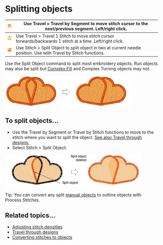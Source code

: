 # Splitting objects

| ![TravelBySegment.png](assets/TravelBySegment.png) | Use Travel > Travel by Segment to move stitch cursor to the next/previous segment. Left/right click.              |
| -------------------------------------------------- | ----------------------------------------------------------------------------------------------------------------- |
| ![Travel1Stitch.png](assets/Travel1Stitch.png)     | Use Travel > Travel 1 Stitch to move stitch cursor forwards/backwards 1 stitch at a time. Left/right click.       |
| ![SplitObject.png](assets/SplitObject.png)         | Use Stitch > Split Object to split object in two at current needle position. Use with Travel by Stitch functions. |

Use the Split Object command to split most embroidery objects. Run objects may also be split but [Complex Fill](../../glossary/glossary) and Complex Turning objects may not.

![functions00035.png](assets/functions00035.png)

## To split objects...

- Use the Travel by Segment or Travel by Stitch functions to move to the stitch where you want to split the object. [See also Travel through designs.](../../Basics/view/Travel_through_designs)
- Select Stitch > Split Object.

![functions00038.png](assets/functions00038.png)

Tip: You can convert any split [manual objects](../../glossary/glossary) to outline objects with Process Stitches.

## Related topics...

- [Adjusting stitch densities](../../Quality/quality/Adjusting_stitch_densities)
- [Travel through designs](../../Basics/view/Travel_through_designs)
- [Converting stitches to objects](Converting_stitches_to_objects)
